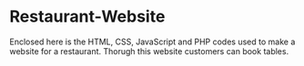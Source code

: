 # Restaurant-Website
Enclosed here is the HTML, CSS, JavaScript and PHP codes used to make a website for a restaurant. Thorugh this website customers can book tables.
